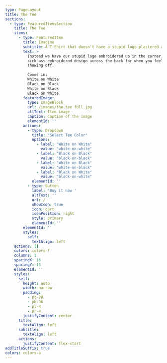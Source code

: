 ```yaml
---
type: PageLayout
title: The Tee
sections:
  - type: FeaturedItemsSection
    title: The Tee
    items:
      - type: FeaturedItem
        title: Imagine
        subtitle: A T-Shirt that doesn't have a stupid logo plastered across the front
        text: >
          Instead we have our stupid logo embroidered up in the corner, and a
          sick ass embroidered design across the back for when you feel like
          showing off.
          
          Comes in:
          White on White
          Black on Black
          White on Black
          Black on White
        featuredImage:
          type: ImageBlock
          url: /images/the tee full.jpg
          altText: Item image
          caption: Caption of the image
          elementId: ''
        actions:
          - type: Dropdown
            title: "Select Tee Color"
            options:
              - label: "White on White"
                value: "white-on-white"
              - label: "Black on Black"
                value: "black-on-black"
              - label: "White on Black"
                value: "white-on-black"
              - label: "Black on White"
                value: "black-on-white"
            elementId: ''
          - type: Button
            label: 'Buy it now '
            altText: ''
            url: /
            showIcon: true
            icon: cart
            iconPosition: right
            style: primary
            elementId: ''
        elementId: ''
        styles:
          self:
            textAlign: left
    actions: []
    colors: colors-f
    columns: 1
    spacingX: 16
    spacingY: 16
    elementId: ''
    styles:
      self:
        height: auto
        width: narrow
        padding:
          - pt-28
          - pb-36
          - pl-4
          - pr-4
        justifyContent: center
      title:
        textAlign: left
      subtitle:
        textAlign: left
      actions:
        justifyContent: flex-start
addTitleSuffix: true
colors: colors-a
---
```

